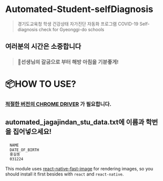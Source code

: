 # Automated-Student-selfDiagnosis
 >경기도교육청 학생 건강상태 자가진단 자동화 프로그램
 >COVID-19 Self-diagnosis check for Gyeonggi-do schools
## 여러분의 시간은 소중합니다
>### 👋선생님의 갈굼으로 부터 해방 아침을 기분좋게!


# 📦HOW TO USE?
### [적절한 버전의 CHROME DRIVER](https://chromedriver.chromium.org/downloads) 가 필요합니다.







## automated_jagajindan_stu_data.txt에 이름과 학번을 집어넣으세요!
###
```bash
  NAME
  DATE_OF_BIRTH
  홍길동
  031224
```

This module uses [react-native-fast-image](https://github.com/DylanVann/react-native-fast-image) for rendering images, so you should install it first besides with `react` and `react-native`.
